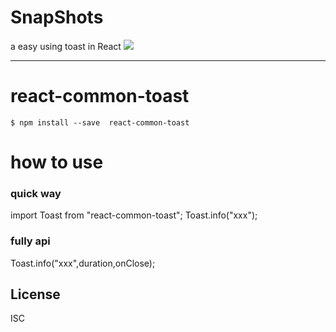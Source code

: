 # SnapShots

a easy using toast in React
![](https://res.unclewarren.cn/snapshot.gif)

----

# react-common-toast

```
$ npm install --save  react-common-toast
```

# how to use

### quick way
import Toast from "react-common-toast";
Toast.info("xxx");


### fully api
Toast.info("xxx",duration,onClose);
     
## License

ISC